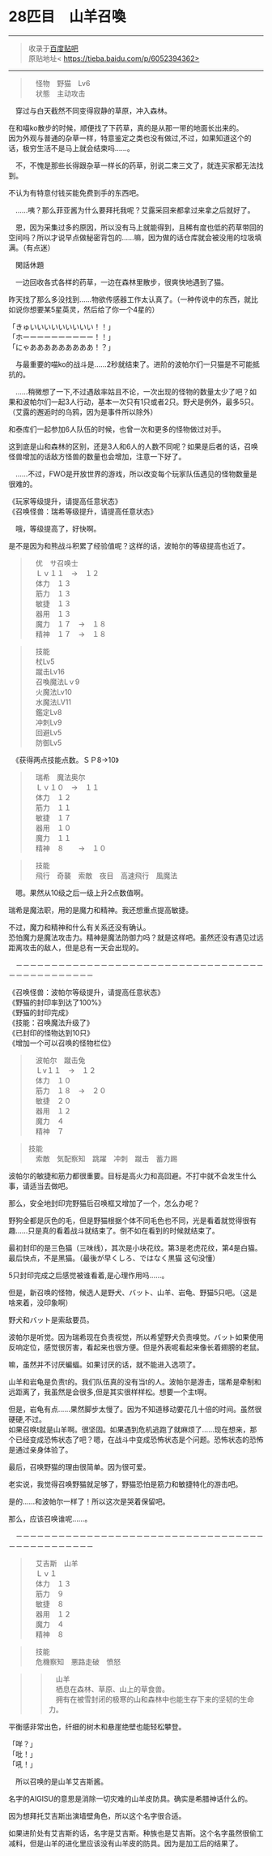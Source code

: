 # 28匹目　山羊召喚

---

> 收录于[百度贴吧](https://tieba.baidu.com/f?kw=在vrmmo中当起了召唤士)     
> 原贴地址< https://tieba.baidu.com/p/6052394362>   

---

>　怪物　野猫　Lv6  
>　状態　主动攻击  

　穿过与白天截然不同变得寂静的草原，冲入森林。


在和喵ko散步的时候，顺便找了下药草，真的是从那一带的地面长出来的。  
因为外观与普通的杂草一样，特意鉴定之类也没有做过,不过，如果知道这个的话，极穷生活不是马上就会结束吗……。  

　不，不愧是那些长得跟杂草一样长的药草，别说二束三文了，就连买家都无法找到。

不认为有特意付钱买能免费到手的东西吧。

　……咦？那么菲亚酱为什么要拜托我呢？艾露采回来都拿过来拿之后就好了。


　恩，因为采集过多的原因，所以没有马上就能得到，且稀有度也低的药草带回的空间吗？所以才说早点做秘密背包的……嘛，因为做的话仓库就会被没用的垃圾填满。（有点迷）

　閑話休題

　一边回收各式各样的药草，一边在森林里散步，很爽快地遇到了猫。

昨天找了那么多没找到……物欲传感器工作太认真了。（一种传说中的东西，就比如说你想要某5星英灵，然后给了你一个4星的）

「きゅいいいいいいいいい！！」  
「ホーーーーーーーーーー！！」  
「にゃあああああああああ！？」  

　与最重要的喵ko的战斗是……2秒就结束了。进阶的波帕尔们一只猫是不可能抵抗的。

　……稍微想了一下,不过遇敌率姑且不论，一次出现的怪物的数量太少了吧？如果和波帕尔们一起3人行动，基本一次只有1只或者2只。野犬是例外，最多5只。（艾露的邂逅时的乌鸦，因为是事件所以除外）

和泰库们一起参加6人队伍的时候，也曾一次和更多的怪物做过对手。

这到底是山和森林的区别，还是3人和6人的人数不同呢？如果是后者的话，召唤怪兽增加的话敌方怪兽的数量也会增加，注意一下好了。

　……不过，FWO是开放世界的游戏，所以改变每个玩家队伍遇见的怪物数量是很难的。

《玩家等级提升，请提高任意状态》  
《召唤怪兽：瑞希等级提升，请提高任意状态》  


　哦，等级提高了，好快啊。

是不是因为和熊战斗积累了经验值呢？这样的话，波帕尔的等级提高也近了。

>　优　サ召唤士  
>　Ｌｖ１１　→　１２  
>　体力　１３  
>　筋力　１３  
>　敏捷　１３  
>　器用　１３  
>　魔力　１７　→　１８  
>　精神　１７　→　１８  

>　技能  
>　杖Lv5  
>　蹴击Lv16  
>　召喚魔法Lｖ9  
>　火魔法Lv10  
>　水魔法LV11  
>　鑑定Lv8  
>　冲刺Lv9  
>　回避Lv5  
>　防御Lv5  

　《获得两点技能点数。ＳＰ8→10》

>　瑞希　魔法奥尔  
>　Ｌｖ１０　→　１１  
>　体力　１２  
>　筋力　１１  
>　敏捷　１７  
>　器用　１０  
>　魔力　１１  
>　精神　８　　→　１０  

>　技能  
>　飛行　奇襲　索敵　夜目　高速飛行　風魔法  

　嗯。果然从10级之后一级上升2点数值啊。


瑞希是魔法职，用的是魔力和精神。我还想重点提高敏捷。

不过，魔力和精神和什么有关系还没有确认。  
恐怕魔力是魔法攻击力。精神是魔法防御力吗？就是这样吧。虽然还没有遇见过远距离攻击的敌人，但是总有一天会出现的。  

　－－－－－－－－－－－－－－－－－－－－－－－－－－－－－－－－－－－－－－－－－－－－－－－

《召唤怪兽：波帕尔等级提升，请提高任意状态》  
《野猫的封印率到达了100%》  
《野猫的封印完成》  
《技能：召唤魔法升级了》  
《已封印的怪物达到10只》  
《增加一个可以召唤的怪物栏位》  

>　波帕尔　蹴击兔  
>　Ｌv１１　→　１２  
>　体力　１０  
>　筋力　１８　→　２０  
>　敏捷　２０  
>　器用　１２  
>　魔力　４  
>　精神　７  

> 技能  
>　索敵　気配察知　跳躍　冲刺　蹴击　蓄力踢  

波帕尔的敏捷和筋力都很重要。目标是高火力和高回避。不打中就不会发生什么事，请适当去做吧。


那么，安全地封印完野猫后召唤框又增加了一个，怎么办呢？

野狗全都是灰色的毛，但是野猫根据个体不同毛色也不同，光是看着就觉得很有趣……只是真的看着战斗就结束了。倒不如在看到的时候就结束了。


最初封印的是三色猫（三味线），其次是小块花纹。第3是老虎花纹，第4是白猫。最后快点，不是黑猫。（最後が早くしろ、ではなく黒猫 这句没懂）

5只封印完成之后感觉被谁看着,是心理作用吗……。

但是，新召唤的怪物，候选人是野犬、バット、山羊、岩龟、野猫5只吧。（这是啥来着，没印象啊）


野犬和バット是索敌要员。

波帕尔是听觉。因为瑞希现在负责视觉，所以希望野犬负责嗅觉。バット如果使用反响定位，感觉很厉害，看起来也很方便。但是外表呢看起来像长着翅膀的老鼠。

嘛，虽然并不讨厌蝙蝠。如果讨厌的话，就不能进入选项了。

山羊和岩龟是负责t的。我们队伍真的没有当t的人。波帕尔是游击，瑞希是牵制和远距离了，我虽然是会很多,但是其实很样样松。想要一个主t啊。

但是，岩龟有点……果然脚步太慢了。因为不知道移动要花几十倍的时间。虽然很硬硬,不过。  
如果召唤t就是山羊啊。很坚固。如果遇到危机逃跑了就麻烦了……现在想来，那个已经变成恐怖状态了吧？嗯，在战斗中变成恐怖状态是个问题。恐怖状态的恐怖是通过亲身体验了。  

最后，召唤野猫的理由很简单。因为很可爱。

老实说，我觉得召唤野猫就足够了，野猫恐怕是筋力和敏捷特化的游击吧。

是的……和波帕尔一样了！所以这次是哭着保留吧。



那么，应该召唤谁呢……。

　－－－－－－－－－－－－－－－－－－－－－－－－－－－－－－－－－－－－－－－－－－－－－－－

>　艾吉斯　山羊  
>　Ｌｖ１  
>　体力　１３  
>　筋力　９  
>　敏捷　８  
>　器用　１２  
>　魔力　４  
>　精神　８  

>　技能  
>　危機察知　悪路走破　愤怒  

>>　山羊  
>>　栖息在森林、草原、山上的草食兽。  
>>　拥有在被雪封闭的极寒的山和森林中也能生存下来的坚韧的生命力。  

平衡感非常出色，纤细的树木和悬崖绝壁也能轻松攀登。

「咩？」  
「吡！」  
「吼！」  

　所以召唤的是山羊艾吉斯酱。

名字的AIGISU的意思是消除一切灾难的山羊皮防具。确实是希腊神话什么的。



因为想拜托艾吉斯出演墙壁角色，所以这个名字很合适。

如果进阶处有艾吉斯的话，名字是艾吉斯。种族也是艾吉斯。这个名字虽然很偷工减料，但是山羊的进化里应该没有山羊皮的防具。因为是加工后的结果了。
